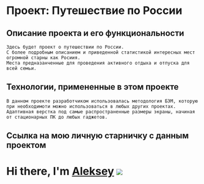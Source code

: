 # Проект: Путешествие по России

## Описание проекта и его функциональности
    Здесь будет проект о путешествии по России.
    С более подробным описанием и приведенной статистикой интересных мест огромной старны как Росиия.
    Места предназанченные для проведения активного отдыха и отпуска для всей семьи.

## Технологии, примененные в этом проекте
    В данном проекте разработчиком использовалась методология БЭМ, которую при необходимоти можно использоваться в любых других проектах.
    Адаптивная верстка под самые распространенные размеры экраны, начиная от стационарных ПК до любых гаджетов.

## Ссылка на мою личную старничку с данным проектом
# Hi there, I'm [Aleksey](https://github.com/nes-develop) ![](https://nes-develop.github.io/russian-travel/) 
